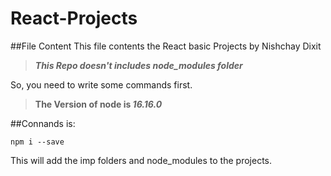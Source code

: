 # React-Projects

##File Content
  This file contents the React basic Projects by Nishchay Dixit
  
>**_This Repo doesn't includes node_modules folder_**

So, you need to write some commands first.

>**The Version of node is _16.16.0_**

##Connands is:
```
npm i --save
```

This will add the imp folders and node_modules to the projects.
